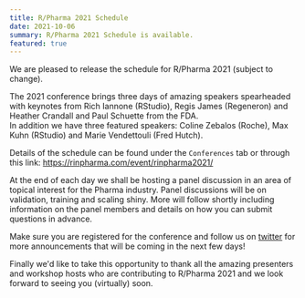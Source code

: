 ```yaml
---
title: R/Pharma 2021 Schedule
date: 2021-10-06
summary: R/Pharma 2021 Schedule is available.
featured: true
---
```


We are pleased to release the schedule for R/Pharma 2021 (subject to change).

The 2021 conference brings three days of amazing speakers spearheaded with keynotes from Rich Iannone (RStudio), Regis James (Regeneron) and Heather Crandall and Paul Schuette from the FDA.  
In addition we have three featured speakers: Coline Zebalos (Roche), Max Kuhn (RStudio) and Marie Vendettouli (Fred Hutch).

Details of the schedule can be found under the `Conferences` tab or through this link: https://rinpharma.com/event/rinpharma2021/

At the end of each day we shall be hosting a panel discussion in an area of topical interest for the Pharma industry.  Panel discussions will be on validation, training and scaling shiny.  More will follow shortly including information on the panel members and details on how you can submit questions in advance.

Make sure you are registered for the conference and follow us on [twitter](https://twitter.com/rinpharma) for more announcements that will be coming in the next few days!

Finally we'd like to take this opportunity to thank all the amazing presenters and workshop hosts who are contributing to R/Pharma 2021 and we look forward to seeing you (virtually) soon.
